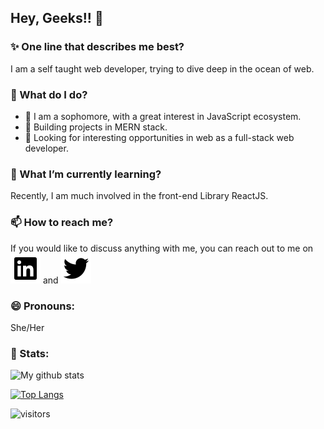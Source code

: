 ## Hey, Geeks!! 👋

<!--
**ChoukseyKhushbu/ChoukseyKhushbu** is a ✨ _special_ ✨ repository because its `README.md` (this file) appears on your GitHub profile.

🔭 I’m currently working on ...
- 🤔 I’m looking for help with ...
- 👯 I’m looking to collaborate on ...
- 💬 Ask me about ...
- ⚡ Fun fact: ...

-->
### :sparkles: One line that describes me best?

I am a self taught web developer, trying to dive deep in the ocean of web.

### 🤔 What do I do? 

 - :green_book: I am a sophomore, with a great interest in JavaScript ecosystem.
 - :green_book: Building projects in MERN stack. 
 - :green_book: Looking for interesting opportunities in web as a full-stack web developer.

### 🌱 What I’m currently learning?

Recently, I am much involved in the front-end Library ReactJS.

### 📫 How to reach me?
If you would like to discuss anything with me, you can reach out to me on [<img src="https://raw.githubusercontent.com/ChoukseyKhushbu/ChoukseyKhushbu/100c63ccd5bf079f7995582b29ae0b3931724e87/readme/linkedin-box-fill.svg" >](https://www.linkedin.com/in/khushbu-chouksey/)  and  [<img src="https://raw.githubusercontent.com/ChoukseyKhushbu/ChoukseyKhushbu/100c63ccd5bf079f7995582b29ae0b3931724e87/readme/twitter-fill.svg" >](https://twitter.com/ChoukseyKhushbu) 

### 😄 Pronouns: 
She/Her

### 📶 Stats:
<!-- ![My github stats](https://github-readme-stats.vercel.app/api?username=ChoukseyKhushbu&show_icons=true&title_color=fff&icon_color=79ff97&text_color=9f9f9f&bg_color=151515&count_private=true) -->

![My github stats](https://github-readme-stats.vercel.app/api?username=ChoukseyKhushbu&show_icons=true&theme=dracula&count_private=true)

[![Top Langs](https://github-readme-stats.vercel.app/api/top-langs/?username=ChoukseyKhushbu&theme=dracula)](https://github.com/anuraghazra/github-readme-stats)

![visitors](https://profile-counter.glitch.me/ChoukseyKhushbu/count.svg)
